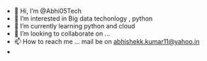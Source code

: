 - 👋 Hi, I’m @Abhi05Tech
- 👀 I’m interested in Big data techonlogy , python
- 🌱 I’m currently learning python and cloud 
- 💞️ I’m looking to collaborate on ...
- 📫 How to reach me ... mail be on abhishekk.kumar11@yahoo.in
- 

<!---
Abhi05Tech/Abhi05Tech is a ✨ special ✨ repository because its `README.md` (this file) appears on your GitHub profile.
You can click the Preview link to take a look at your changes.
--->
